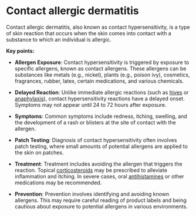 # Contact allergic dermatitis

Contact allergic dermatitis, also known as contact hypersensitivity, is a type of skin reaction that occurs when the skin comes into contact with a substance to which an individual is allergic.

**Key points:**

* **Allergen Exposure**: Contact hypersensitivity is triggered by exposure to specific allergens, known as contact allergens. These allergens can be substances like metals (e.g., nickel), plants (e.g., poison ivy), cosmetics, fragrances, rubber, latex, certain medications, and various chemicals.

* **Delayed Reaction**: Unlike immediate allergic reactions (such as [hives](../hives/) or [anaphylaxis](../anaphylaxis/)), contact hypersensitivity reactions have a delayed onset. Symptoms may not appear until 24 to 72 hours after exposure.

* **Symptoms**: Common symptoms include redness, itching, swelling, and the development of a rash or blisters at the site of contact with the allergen.

* **Patch Testing**: Diagnosis of contact hypersensitivity often involves patch testing, where small amounts of potential allergens are applied to the skin on patches.

* **Treatment**: Treatment includes avoiding the allergen that triggers the reaction. Topical [corticosteroids](../corticosteroids/) may be prescribed to alleviate inflammation and itching. In severe cases, oral [antihistamines](../antihistamines/) or other medications may be recommended.

* **Prevention**: Prevention involves identifying and avoiding known allergens. This may require careful reading of product labels and being cautious about exposure to potential allergens in various environments.
